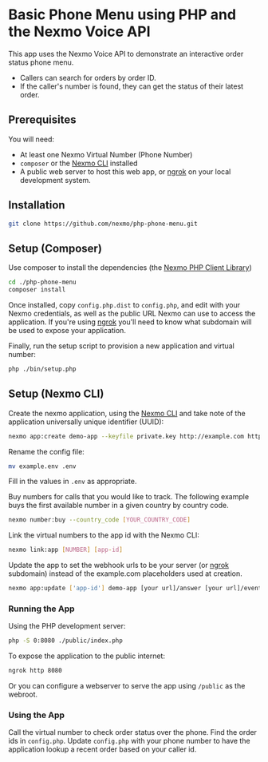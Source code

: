 # Basic Phone Menu using PHP and the Nexmo Voice API

This app uses the Nexmo Voice API to demonstrate an interactive order status phone menu.

* Callers can search for orders by order ID.
* If the caller's number is found, they can get the status of their latest order.

## Prerequisites

You will need:

* At least one Nexmo Virtual Number (Phone Number)
* `composer` or the [Nexmo CLI][cli] installed
* A public web server to host this web app, or [ngrok][ngrok] on your local development system.

## Installation

```sh
git clone https://github.com/nexmo/php-phone-menu.git
```

## Setup (Composer)

Use composer to install the dependencies (the [Nexmo PHP Client Library][php-lib])

```sh
cd ./php-phone-menu
composer install
```

Once installed, copy `config.php.dist` to `config.php`, and edit with your Nexmo credentials, as well as the public URL
Nexmo can use to access the application. If you're using [ngrok][ngrok] you'll need to know what subdomain will be used
to expose your application. 
 
Finally, run the setup script to provision a new application and virtual number:

```sh
php ./bin/setup.php
```

## Setup (Nexmo CLI)

Create the nexmo application, using the [Nexmo CLI][cli] and take note of the application universally unique identifier (UUID):

```sh
nexmo app:create demo-app --keyfile private.key http://example.com http://example.com
```

Rename the config file:

```sh
mv example.env .env
```

Fill in the values in `.env` as appropriate.

Buy numbers for calls that you would like to track. The following example buys the first available number in a given country by country code.

```sh
nexmo number:buy --country_code [YOUR_COUNTRY_CODE]
```

Link the virtual numbers to the app id with the Nexmo CLI:

```sh
nexmo link:app [NUMBER] [app-id]
```

Update the app to set the webhook urls to be your server (or [ngrok][ngrok] subdomain) instead of the example.com 
placeholders used at creation.

```sh
nexmo app:update ['app-id'] demo-app [your url]/answer [your url]/event
```

### Running the App

Using the PHP development server:

```sh
php -S 0:8080 ./public/index.php
```

To expose the application to the public internet:

```sh
ngrok http 8080
```

Or you can configure a webserver to serve the app using `/public` as the webroot.

### Using the App

Call the virtual number to check order status over the phone. Find the order ids in `config.php`. Update `config.php` 
with your phone number to have the application lookup a recent order based on your caller id.

[php-lib]: https://github.com/Nexmo/nexmo-php
[ngrok]: https://ngrok.com/
[cli]: https://github.com/Nexmo/nexmo-cli/